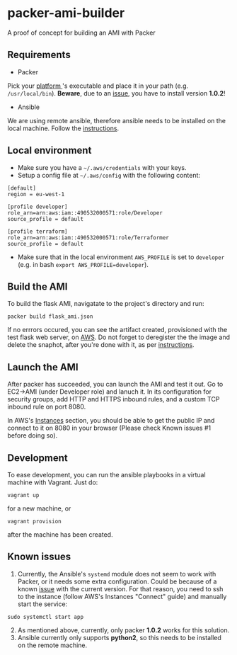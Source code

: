 # packer-ami-builder
A proof of concept for building an AMI with Packer

## Requirements
* Packer

Pick your [platform
](https://www.packer.io/downloads.html "Packer")'s executable and place it in your path (e.g. `/usr/local/bin`).
**Beware**, due to an [issue](https://github.com/hashicorp/packer/issues/5142), you have to install version **1.0.2**!
* Ansible

We are using remote ansible, therefore ansible needs to be installed on the local machine. Follow the [instructions](http://docs.ansible.com/ansible/latest/intro_installation.html "Ansible").

## Local environment
* Make sure you have a `~/.aws/credentials` with your keys.
* Setup a config file at `~/.aws/config` with the following content:
```
[default]
region = eu-west-1

[profile developer]
role_arn=arn:aws:iam::490532000571:role/Developer
source_profile = default

[profile terraform]
role_arn=arn:aws:iam::490532000571:role/Terraformer
source_profile = default
```
* Make sure that in the local environment `AWS_PROFILE` is set to `developer` (e.g. in bash `export AWS_PROFILE=developer`).

## Build the AMI
To build the flask AMI, navigatate to the project's directory and run:

`packer build flask_ami.json`

If no errrors occured, you can see the artifact created, provisioned with the test flask web server, on [AWS](https://eu-west-1.console.aws.amazon.com/ec2/v2/home?region=eu-west-1#Images:sort=name "AWS"). Do not forget to deregister the the image and delete the snaphot, after you're done with it, as per [instructions](https://www.packer.io/intro/getting-started/build-image.html "Packer instructions").

## Launch the AMI
After packer has succeeded, you can launch the AMI and test it out. Go to EC2->AMI (under Developer role) and lanuch it. In its configuration for security groups, add HTTP and HTTPS inbound rules, and a custom TCP inbound rule on port 8080. 

In AWS's [Instances](https://eu-west-1.console.aws.amazon.com/ec2/v2/home?region=eu-west-1#Instances:sort=desc:launchTime "Instances") section, you should be able to get the public IP and connect to it on 8080 in your browser (Please check Known issues #1 before doing so). 

## Development
To ease development, you can run the ansible playbooks in a virtual machine with Vagrant.
Just do:

`vagrant up`

for a new machine, or

`vagrant provision`

after the machine has been created.

## Known issues
1. Currently, the Ansible's `systemd` module does not seem to work with Packer, or it needs some extra configuration. Could be because of a known [issue](https://github.com/ansible/ansible/pull/23904) with the current version. For that reason, you need to ssh to the instance (follow AWS's Instances "Connect" guide) and manually start the service:

`sudo systemctl start app`

2. As mentioned above, currently, only packer **1.0.2** works for this solution.
3. Ansible currently only supports **python2**, so this needs to be installed on the remote machine.
